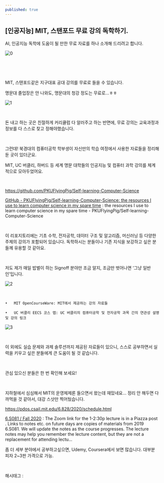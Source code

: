 ```yaml
---
published: true
---
```

## [인공지능] MIT, 스탠포드 무료 강의 독학하기.

AI, 인공지능 독학에 도움이 될 만한 무료 자료를 하나 소개해 드리려고 합니다.

![0](/assets/img/223634380579/0.png)

​

​

MIT, 스탠포드같은 지구대표 공대 강의를 무료로 들을 수 있습니다.

명문대 졸업장은 안 나와도, 명문대의 청강 정도는 무료로…ㅎㅎ

![1](/assets/img/223634380579/1.png)

​

돈 내고 하는 곳은 친절하게 커리큘럼 다 알러주고 하는 반면에, 무료 강의는 교육과정과 정보를 다 스스로 찾고 정해야했습니다.

​

그런데! 북경대의 컴퓨터공학 학부생이 자신만의 학습 여정에서 사용한 자료들을 정리해 둔 곳이 있더군요.

MIT, UC 버클리, 하버드 등 세계 명문 대학들의 인공지능 및 컴퓨터 과학 강의를 체계적으로 모아두었어요.

​

https://github.com/PKUFlyingPig/Self-learning-Computer-Science

[GitHub - PKUFlyingPig/Self-learning-Computer-Science: the resources I use to learn computer science in my spare time](https://github.com/PKUFlyingPig/Self-learning-Computer-Science) : the resources I use to learn computer science in my spare time - PKUFlyingPig/Self-learning-Computer-Science

​

이 리포지토리에는 기초 수학, 전자공학, 데이터 구조 및 알고리즘, 머신러닝 등 다양한 주제의 강의가 포함되어 있습니다. 독학하시는 분들이나 기존 지식을 보강하고 싶은 분들께 유용할 것 같아요.

​

저도 제가 매일 밥벌이 하는 Signoff 분야만 조금 알지, 조금만 벗어나면 ‘그냥 일반인’입니다.

![2](/assets/img/223634380579/2.png)

​

	•	MIT OpenCourseWare: MIT에서 제공하는 강의 자료들

	•	UC 버클리 EECS 코스 맵: UC 버클리의 컴퓨터공학 및 전자공학 과목 간의 연관성 설명 및 강의 링크

![3](/assets/img/223634380579/3.png)

​

이 외에도 실습 문제와 과제 솔루션까지 제공된 자료들이 있으니, 스스로 공부하면서 실력을 키우고 싶은 분들에게 큰 도움이 될 것 같습니다.

​

관심 있으신 분들은 한 번 확인해 보세요!

​

지하철에서 심심해서 MIT의 운영체제론 들으면서 왔는데 재밌네요… 정리 안 해두면 다 까먹을 것 같아서, 대강 스샷만 찍어뒀습니다.

https://pdos.csail.mit.edu/6.828/2020/schedule.html

[6.S081 / Fall 2020](https://pdos.csail.mit.edu/6.828/2020/schedule.html) : The Zoom link for the 1-2:30p lecture is in a Piazza post . Links to notes etc. on future days are copies of materials from 2019 6.S081. We will update the notes as the course progresses. The lecture notes may help you remember the lecture content, but they are not a replacement for attending lectu...

좀 더 세부 분야에서 공부하고싶으면, Udemy, Coursera에서 보면 많습니다. 대부분 피자 2~3판 가격으로 가능.

​

 해시태그 : 